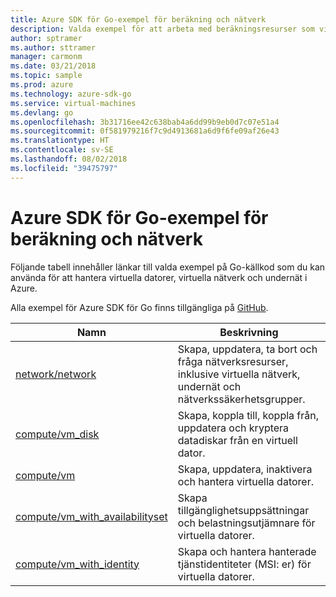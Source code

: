 ```yaml
---
title: Azure SDK för Go-exempel för beräkning och nätverk
description: Valda exempel för att arbeta med beräkningsresurser som virtuella datorer och virtuella nätverk från Azure SDK för Go.
author: sptramer
ms.author: sttramer
manager: carmonm
ms.date: 03/21/2018
ms.topic: sample
ms.prod: azure
ms.technology: azure-sdk-go
ms.service: virtual-machines
ms.devlang: go
ms.openlocfilehash: 3b31716ee42c638bab4a6dd99b9eb0d7c07e51a4
ms.sourcegitcommit: 0f581979216f7c9d4913681a6d9f6fe09af26e43
ms.translationtype: HT
ms.contentlocale: sv-SE
ms.lasthandoff: 08/02/2018
ms.locfileid: "39475797"
---
```

# <a name="azure-sdk-for-go-samples-for-compute-and-networking"></a>Azure SDK för Go-exempel för beräkning och nätverk

Följande tabell innehåller länkar till valda exempel på Go-källkod som du kan använda för att hantera virtuella datorer, virtuella nätverk och undernät i Azure. 

Alla exempel för Azure SDK för Go finns tillgängliga på [GitHub](https://github.com/Azure-Samples/azure-sdk-for-go-samples).

| Namn | Beskrivning |
|------|-------------|
| [network/network](https://github.com/Azure-Samples/azure-sdk-for-go-samples/blob/master/network/network.go) | Skapa, uppdatera, ta bort och fråga nätverksresurser, inklusive virtuella nätverk, undernät och nätverkssäkerhetsgrupper. |
| [compute/vm_disk](https://github.com/Azure-Samples/azure-sdk-for-go-samples/blob/master/compute/vm_disk.go) | Skapa, koppla till, koppla från, uppdatera och kryptera datadiskar från en virtuell dator. |
| [compute/vm](https://github.com/Azure-Samples/azure-sdk-for-go-samples/blob/master/compute/vm.go) | Skapa, uppdatera, inaktivera och hantera virtuella datorer. |
| [compute/vm_with_availabilityset](https://github.com/Azure-Samples/azure-sdk-for-go-samples/blob/master/compute/vm_with_availabilityset.go) | Skapa tillgänglighetsuppsättningar och belastningsutjämnare för virtuella datorer. |
| [compute/vm_with_identity](https://github.com/Azure-Samples/azure-sdk-for-go-samples/blob/master/compute/vm_with_identity.go) | Skapa och hantera hanterade tjänstidentiteter (MSI: er) för virtuella datorer. |
